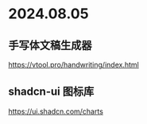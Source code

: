 # 2024.08.05

## 手写体文稿生成器

https://vtool.pro/handwriting/index.html

## shadcn-ui 图标库

https://ui.shadcn.com/charts